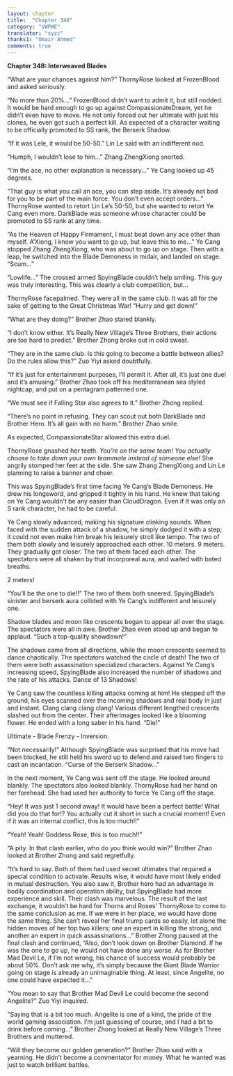 ```yaml
---
layout: chapter
title:  "Chapter 348"
category: "VWPWE"
translator: "syzc"
thanks1: "Umair Ahmed"
comments: true
---
```


**Chapter 348: Interweaved Blades**

“What are your chances against him?” ThornyRose looked at FrozenBlood and asked seriously.

“No more than 20%...” FrozenBlood didn’t want to admit it, but still nodded. It would be hard enough to go up against CompassionateDream, yet he didn’t even have to move. He not only forced out her ultimate with just his clones, he even got such a perfect kill. As expected of a character waiting to be officially promoted to SS rank, the Berserk Shadow.

“If it was Lele, it would be 50-50.” Lin Le said with an indifferent nod.

“Humph, I wouldn’t lose to him...” Zhang ZhengXiong snorted.

“I’m the ace, no other explanation is necessary...” Ye Cang looked up 45 degrees.

 “That guy is what you call an ace, you can step aside. It’s already not bad for you to be part of the main force. You don’t even accept orders...” ThornyRose wanted to retort Lin Le’s 50-50, but she wanted to retort Ye Cang even more. DarkBlade was someone whose character could be promoted to SS rank at any time.

“As the Heaven of Happy Firmament, I must beat down any ace other than myself. A’Xiong, I know you want to go up, but leave this to me...” Ye Cang stopped Zhang ZhengXiong, who was about to go up on stage. Then with a leap, he switched into the Blade Demoness in midair, and landed on stage. “Scum...”

“Lowlife...” The crossed armed SpyingBlade couldn’t help smiling. This guy was truly interesting. This was clearly a club competition, but...

ThornyRose facepalmed. They were all in the same club. It was all for the sake of getting to the Great Christmas War! “Hurry and get down!”

“What are they doing?” Brother Zhao stared blankly.

“I don’t know either. It’s Really New Village’s Three Brothers, their actions are too hard to predict.” Brother Zhong broke out in cold sweat.

“They are in the same club. Is this going to become a battle between allies? Do the rules allow this?” Zuo Yiyi asked doubtfully.

“If it’s just for entertainment purposes, I’ll permit it. After all, it’s just one duel and it’s amusing.” Brother Zhao took off his mediterranean sea styled nightcap, and put on a pentagram patterned one.

“We must see if Falling Star also agrees to it.” Brother Zhong replied.

“There’s no point in refusing. They can scout out both DarkBlade and Brother Hero. It’s all gain with no harm.” Brother Zhao smile.

As expected, CompassionateStar allowed this extra duel.

ThornyRose gnashed her teeth. *You’re on the same team! You actually choose to take down your own teammate instead of someone else!* She angrily stomped her feet at the side. She saw Zhang ZhengXiong and Lin Le planning to raise a banner and cheer.

This was SpyingBlade’s first time facing Ye Cang’s Blade Demoness. He drew his longsword, and gripped it tightly in his hand. He knew that taking on Ye Cang wouldn’t be any easier than CloudDragon. Even if it was only an S rank character, he had to be careful.

Ye Cang slowly advanced, making his signature clinking sounds. When faced with the sudden attack of a shadow, he simply dodged it with a step; it could not even make him break his leisurely stroll like tempo. The two of them both slowly and leisurely approached each other. 10 meters. 9 meters. They gradually got closer. The two of them faced each other. The spectators were all shaken by that incorporeal aura, and waited with bated breaths.

2 meters!

“You’ll be the one to die!!” The two of them both sneered. SpyingBlade’s sinister and berserk aura collided with Ye Cang’s indifferent and leisurely one.

Shadow blades and moon like crescents began to appear all over the stage. The spectators were all in awe. Brother Zhao even stood up and began to applaud. “Such a top-quality showdown!”

The shadows came from all directions, while the moon crescents seemed to dance chaotically. The spectators watched the circle of death! The two of them were both assassination specialized characters. Against Ye Cang’s increasing speed, SpyingBlade also increased the number of shadows and the rate of his attacks. Dance of 13 Shadows!

Ye Cang saw the countless killing attacks coming at him! He stepped off the ground, his eyes scanned over the incoming shadows and real body in just and instant. Clang clang clang clang! Various different lengthed crescents slashed out from the center. Their afterimages looked like a blooming flower. He ended with a long saber in his hand. “Die!”

Ultimate - Blade Frenzy - Inversion.

“Not necessarily!” Although SpyingBlade was surprised that his move had been blocked, he still held his sword up to defend and raised two fingers to cast an incantation. “Curse of the Berserk Shadow...”

In the next moment, Ye Cang was sent off the stage. He looked around blankly. The spectators also looked blankly. ThornyRose had her hand on her forehead. She had used her authority to force Ye Cang off the stage.

“Hey! It was just 1 second away! It would have been a perfect battle! What did you do that for!? You actually cut it short in such a crucial moment! Even if it was an internal conflict, this is too much!!”

“Yeah! Yeah! Goddess Rose, this is too much!!”

“A pity. In that clash earlier, who do you think would win?” Brother Zhao looked at Brother Zhong and said regretfully.

“It’s hard to say. Both of them had used secret ultimates that required a special condition to activate. Results wise, it would have most likely ended in mutual destruction. You also saw it, Brother hero had an advantage in bodily coordination and operation ability, but SpyingBlade had more experience and skill. Their clash was marvelous. The result of the last exchange, it wouldn’t be hard for Thorns and Roses’ ThornyRose to come to the same conclusion as me. If we were in her place, we would have done the same thing. She can’t reveal her final trump cards so easily, let alone the hidden moves of her top two killers; one an expert in killing the strong, and another an expert in quick assassinations...” Brother Zhong paused at the final clash and continued, “Also, don’t look down on Brother Diamond. If he was the one to go up, he would not have done any worse. As for Brother Mad Devil Le, if I’m not wrong, his chance of success would probably be about 50%. Don’t ask me why, it’s simply because the Giant Blade Warrior going on stage is already an unimaginable thing. At least, since Angelite, no one could have expected it...”

“You mean to say that Brother Mad Devil Le could become the second Angelite?” Zuo Yiyi inquired.

“Saying that is a bit too much. Angelite is one of a kind, the pride of the world gaming association. I’m just guessing of course, and I had a bit to drink before coming...” Brother Zhong looked at Really New Village’s Three Brothers and muttered.

“Will they become our golden generation?” Brother Zhao said with a yearning. He didn’t become a commentator for money. What he wanted was just to watch brilliant battles.
